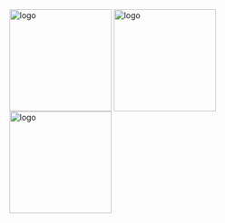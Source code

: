 <img src="https://github-readme-stats.vercel.app/api/top-langs?username=whjin&row=1" alt="logo" height="180" align="center" />
<img src="https://github-readme-stats.vercel.app/api?username=whjin&theme=radical&show_icons=true&column=1" alt="logo"  height="180" align="center" />
<img src="https://github-profile-trophy.vercel.app/?username=whjin&theme=flat&column=7" alt="logo" height="180" align="center" />
